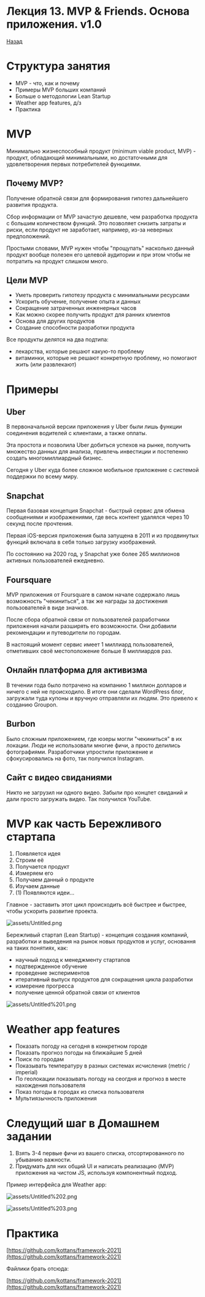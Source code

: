 # Лекция 13. MVP & Friends. Основа приложения. v1.0

[Назад](../../README.md)

# Структура занятия

- MVP - что, как и почему
- Примеры MVP больших компаний
- Больше о методологии Lean Startup
- Weather app features, д/з
- Практика

# MVP

Минимально жизнеспособный продукт (minimum viable product, MVP) - продукт, обладающий минимальными, но достаточными для удовлетворения первых потребителей функциями.

## Почему MVP?

Получение обратной связи для формирования гипотез дальнейшего развития продукта.

Сбор информации от MVP зачастую дешевле, чем разработка продукта с большим количеством функций. Это позволяет снизить затраты и риски, если продукт не заработает, например, из-за неверных предположений.

Простыми словами, MVP нужен чтобы "прощупать" насколько данный продукт вообще полезен его целевой аудитории и при этом чтобы не потратить на продукт слишком много.

## Цели MVP

- Уметь проверить гипотезу продукта с минимальными ресурсами
- Ускорить обучение, получение опыта и данных
- Сокращение затраченных инженерных часов
- Как можно скорее получить продукт для ранних клиентов
- Основа для других продуктов
- Создание способности разработки продукта

Все продукты делятся на два подтипа:

- лекарства, которые решают какую-то проблему
- витаминки, которые не решают конкретную проблему, но помогают жить (или развлекают)

# Примеры

## Uber

В первоначальной версии приложения у Uber были лишь функции соединения водителей с клиентами, а также оплаты.

Эта простота и позволила Uber добиться успехов на рынке, получить множество данных для анализа, привлечь инвестиции и постепенно создать многомиллиардный бизнес.

Сегодня у Uber куда более сложное мобильное приложение с системой поддержки по всему миру.

## Snapchat

Первая базовая концепция Snapchat - быстрый сервис для обмена сообщениями и изображениями, где весь контент удалялся через 10 секунд после прочтения.

Первая iOS-версия приложения была запущена в 2011 и из продвинутых функций включала в себя только загрузку изображений.

По состоянию на 2020 год, у Snapchat уже более 265 миллионов активных пользователей ежедневно.

## Foursquare

MVP приложения от Foursquare в самом начале содержало лишь возможность "чекиниться", а так же награды за достижения пользователей в виде значков.

После сбора обратной связи от пользователей разработчики приложения начали разширять его возможности. Они добавили рекомендации и путеводители по городам.

В настоящий момент сервис имеет 1 миллиард пользователей, отметивших своё местоположение больше 8 миллиардов раз.

## Онлайн платформа для активизма

В течении года было потрачено на компанию 1 миллион долларов и ничего с ней не происходило. В итоге они сделали WordPress блог, загружали туда купоны и вручную отправляли их людям. Это привело к созданию Groupon.

## Burbon

Было сложным приложением, где юзеры могли "чекиниться" в их локации. Люди не использовали многие фичи, а просто делились фотографиями. Разработчики упростили приложение и сфокусировались на фото, так получился Instagram.

## Сайт с видео свиданиями

Никто не загрузил ни одного видео. Забыли про концпет свиданий и дали просто загружать видео. Так получился YouTube.

# MVP как часть Бережливого стартапа

1. Появляется идея
2. Строим её
3. Получается продукт
4. Измеряем его
5. Получаем данный о продукте
6. Изучаем данные
7. (1) Появляются идеи...

Главное - заставить этот цикл происходить всё быстрее и быстрее, чтобы ускорить развитие проекта.

![assets/Untitled.png](assets/Untitled.png)

Бережливый стартап (Lean Startup) - концепция создания компаний, разработки и выведения на рынок новых продуктов и услуг, основання на таких понятиях, как:

- научный подход к менеджменту стартапов
- подтвержденное обучение
- проведение экспериментов
- итеративный выпуск продуктов для сокращения цикла разработки
- измерение прогресса
- получение ценной обратной связи от клиентов

![assets/Untitled%201.png](assets/Untitled%201.png)

# Weather app features

- Показать погоду на сегодня в конкретном городе
- Показать прогноз погоды на ближайшие 5 дней
- Поиск по городам
- Показывать температуру в разных системах исчисления (metric / imperial)
- По геолокации показывать погоду на сеогдня и прогноз в месте нахождения пользователя
- Показ погоды в городах из списка пользователя
- Мультиязычность приложения

# Следущий шаг в Домашнем задании

1. Взять 3-4 первые фичи из вашего списка, отсортированного по убыванию важности.
2. Придумать для них общий UI и написать реализацию (MVP) приложения на чистом JS, используя компонентный подход.

Пример интерфейса для Weather app:

![assets/Untitled%202.png](assets/Untitled%202.png)

![assets/Untitled%203.png](assets/Untitled%203.png)

# Практика

[https://github.com/kottans/framework-2021](https://github.com/kottans/framework-2021)

Файлики брать отсюда:

[https://github.com/kottans/framework-2021](https://github.com/kottans/framework-2021)
